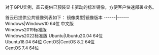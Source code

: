 对于GPU实例，首云提供已预装显卡驱动的标准镜像，方便客户快速部署业务。

首云已提供公共镜像列表如下：
镜像类型|镜像版本
------|------
Windows|Windows10  64位 中文版 <br>Windows2019标准版<br> Windows2022标准版
Ubuntu|Ubuntu20.04 64位 <br>Ubuntu18.04 64位
CentOS|CentOS 8.2 64位<br>CentOS 7.4 64位
